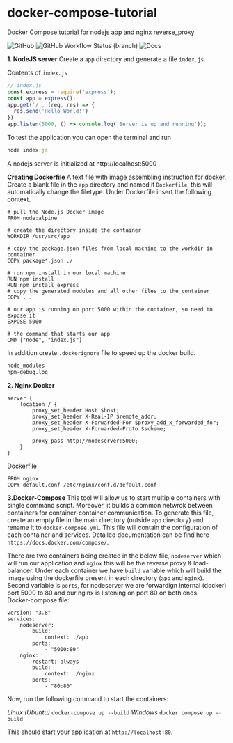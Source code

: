 # docker-compose-tutorial
Docker Compose tutorial for nodejs app and nginx reverse_proxy

![GitHub](https://img.shields.io/github/license/mdsa3d/docker-compose-tutorial?style=for-the-badge)
![GitHub Workflow Status (branch)](https://img.shields.io/github/workflow/status/mdsa3d/docker-compose-tutorial/pages%20build%20and%20deployment/gh-pages?style=for-the-badge)
![Docs](https://object.shields.io/badge/docs-stable-blue?url=https://mdsa3d.github.io/docker-compose-tutorial/&style=for-the-badge)

**1. NodeJS server**
Create a `app` directory and generate a file `index.js`.

Contents of `index.js` 

```javascript
// index.js
const express = require('express');
const app = express();
app.get('/', (req, res) => {
  res.send('Hello World!')
})
app.listen(5000, () => console.log('Server is up and running'));
```

To test the application you can open the terminal and run 

```javascript
node index.js
```
A nodejs server is initialized at http://localhost:5000

**Creating Dockerfile**
A text file with image assembling instruction for docker.
Create a blank file in the `app` directory and named it `Dockerfile`, this will automatically change the filetype. Under Dockerfile insert the following context.

```Dcokerfile
# pull the Node.js Docker image
FROM node:alpine

# create the directory inside the container
WORKDIR /usr/src/app

# copy the package.json files from local machine to the workdir in container
COPY package*.json ./

# run npm install in our local machine
RUN npm install
RUN npm install express
# copy the generated modules and all other files to the container
COPY . .

# our app is running on port 5000 within the container, so need to expose it
EXPOSE 5000

# the command that starts our app
CMD ["node", "index.js"]
```

In addition create `.dockerignore` file to speed up the docker build.
```bash
node_modules
npm-debug.log
```

**2. Nginx Docker**
```
server {
    location / {
        proxy_set_header Host $host;
        proxy_set_header X-Real-IP $remote_addr;
        proxy_set_header X-Forwarded-For $proxy_add_x_forwarded_for;
        proxy_set_header X-Forwarded-Proto $scheme;

        proxy_pass http://nodeserver:5000;
    }
}
```

Dockerfile
```
FROM nginx
COPY default.conf /etc/nginx/conf.d/default.conf
```



**3.Docker-Compose**
This tool will allow us to start multiple containers with single command script. Moreover, it builds a common netwrok between containers for container-container communication.
To generate this file, create an empty file in the main directory (outside `app` directory) and rename it to `docker-compose.yml`. This file will contain the configuration of each container and services. Detailed documentation can be find here `https://docs.docker.com/compose/`.

There are two containers being created in the below file, `nodeserver` which will run our application and `nginx` this will be the reverse proxy & load-balancer.
Under each container we have `build` variable which will build the image using the dockerfile present in each directory (`app` and `nginx`). Second variable is `ports`, for nodeserver we are forwardign internal (docker) port 5000 to 80 and our nginx is listening on port 80 on both ends.  
Docker-compose file:
```
version: "3.8"
services:
    nodeserver:
        build:
            context: ./app
        ports:
            - "5000:80"
    nginx:
        restart: always
        build:
            context: ./nginx
        ports:
            - "80:80"
```

Now, run the following command to start the containers:

*Linux (Ubuntu)*         `docker-compose up --build`
*Windows*                `docker compose up --build`

This should start your application at `http://localhost:80`.
